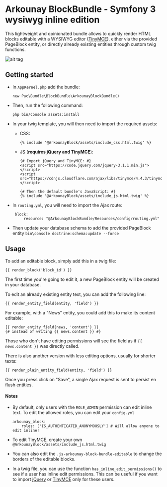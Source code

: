 # Arkounay BlockBundle - Symfony 3 wysiwyg inline edition

This lightweight and opinionated bundle allows to quickly render HTML blocks editable with a WYSIWYG editor ([TinyMCE](https://www.tinymce.com/)), either via the provided PageBlock entity, or directly already existing entities through custom twig functions.

![alt tag](http://outerark.com/symfony/arkounay_block_bundle.png)


## Getting started

- In `AppKernel.php` add the bundle:
        
      new Pac\Bundle\BlockBundle\ArkounayBlockBundle()

- Then, run the following command:
     
      php bin/console assets:install 
      
- In your twig template, you will then need to import the required assets:
    
    - CSS:
        
          {% include '@ArkounayBlock/assets/include_css.html.twig' %}

    - JS (**requires [jQuery](https://jquery.com/) and [TinyMCE](https://www.tinymce.com/)**):
    
          {# Import jQuery and TinyMCE: #}
          <script src="https://code.jquery.com/jquery-3.1.1.min.js"></script>
          <script src="https://cdnjs.cloudflare.com/ajax/libs/tinymce/4.4.3/tinymce.min.js"></script>
             
          {# Then the default bundle's JavaScript: #}
          {% include '@ArkounayBlock/assets/include_js.html.twig' %}

- In `routing.yml`, you will need to import the Ajax route:
        
       block:
           resource: "@ArkounayBlockBundle/Resources/config/routing.yml"
           
- Then update your database schema to add the provided PageBlock entity `bin\console doctrine:schema:update --force`
        
## Usage
        
To add an editable block, simply add this in a twig file:

    {{ render_block('block_id') }}
    
The first time you're going to edit it, a new PageBlock entity will be created in your database.
    
To edit an already existing entity text, you can add the following line: 

    {{ render_entity_field(entity, 'field') }}
    
For example, with a "News" entity, you could add this to make its content editable:
    
    {{ render_entity_field(news, 'content') }}
    {# instead of writing {{ news.content }} #}
    
Those who don't have editing permissions will see the field as if `{{ news.content }}` was directly called.

There is also another version with less editing options, usually for shorter texts:
 
    {{ render_plain_entity_field(entity, 'field') }}
    
Once you press click on "Save", a single Ajax request is sent to persist en flush entities.

#### Notes
- By default, only users with the `ROLE_ADMIN` permission can edit inline text. To edit the allowed roles, you can edit your `config.yml`
        
      arkounay_block:
          roles: ['IS_AUTHENTICATED_ANONYMOUSLY'] # Will allow anyone to edit inline!
          
- To edit TinyMCE, create your own `@ArkounayBlock/assets/include_js.html.twig`

- You can also edit the `.js-arkounay-block-bundle-editable` to change the borders of the editable blocks.

- In a twig file, you can use the function `has_inline_edit_permissions()` to see if a user has inline edit permissions. This can be useful if you want to import [jQuery](https://jquery.com/) or [TinyMCE](https://www.tinymce.com/) only for these users.
